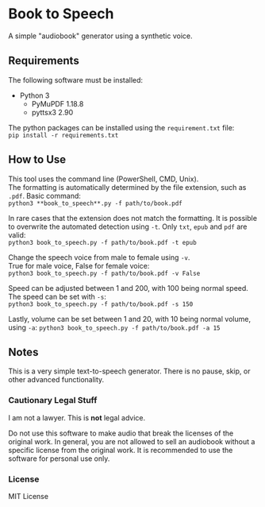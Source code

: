 # Book to Speech
A simple "audiobook" generator using a synthetic voice.

## Requirements
The following software must be installed:
 * Python 3
   * PyMuPDF 1.18.8
   * pyttsx3 2.90

The python packages can be installed using the `requirement.txt` file:  
`pip install -r requirements.txt`

## How to Use
This tool uses the command line (PowerShell, CMD, Unix).  
The formatting is automatically determined by the file extension, such as `.pdf`.
Basic command:  
`python3 **book_to_speech**.py -f path/to/book.pdf`

In rare cases that the extension does not match the formatting.
It is possible to overwrite the automated detection using `-t`.
Only `txt`, `epub` and `pdf` are valid:  
`python3 book_to_speech.py -f path/to/book.pdf -t epub`

Change the speech voice from male to female using `-v`.  
True for male voice, False for female voice:  
`python3 book_to_speech.py -f path/to/book.pdf -v False`

Speed can be adjusted between 1 and 200, with 100 being normal speed.  
The speed can be set with `-s`:  
`python3 book_to_speech.py -f path/to/book.pdf -s 150`

Lastly, volume can be set between 1 and 20, with 10 being normal volume, using `-a`:
`python3 book_to_speech.py -f path/to/book.pdf -a 15`

## Notes
This is a very simple text-to-speech generator. There is no pause, skip, or other advanced functionality.

### Cautionary Legal Stuff
I am not a lawyer. This is **not** legal advice.

Do not use this software to make audio that break the licenses of the original work. In general, you are not allowed to sell an audiobook without a specific license from the original work. It is recommended to use the software for personal use only.

### License
MIT License